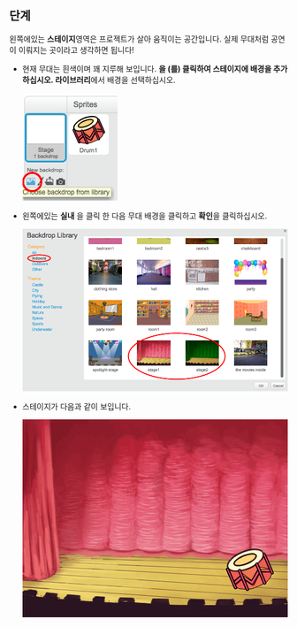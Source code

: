 ## 단계

왼쪽에있는 **스테이지**영역은 프로젝트가 살아 움직이는 공간입니다. 실제 무대처럼 공연이 이뤄지는 곳이라고 생각하면 됩니다!

+ 현재 무대는 흰색이며 꽤 지루해 보입니다. **을 (를) 클릭하여 스테이지에 배경을 추가하십시오. 라이브러리**에서 배경을 선택하십시오.
    
    ![스크린 샷](images/band-stage-choose.png)

+ 왼쪽에있는 **실내** 을 클릭 한 다음 무대 배경을 클릭하고 **확인**을 클릭하십시오.
    
    ![스크린 샷](images/band-backdrop.png)

+ 스테이지가 다음과 같이 보입니다.
    
    ![스크린 샷](images/band-stage.png)